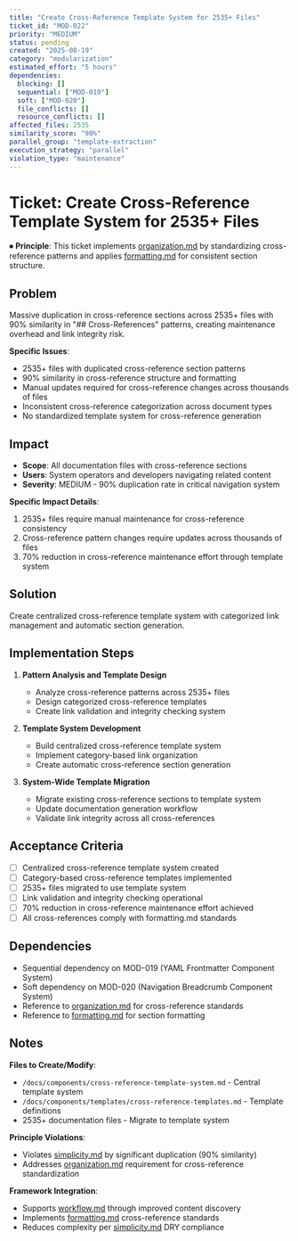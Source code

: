 ```yaml
---
title: "Create Cross-Reference Template System for 2535+ Files"
ticket_id: "MOD-022"
priority: "MEDIUM"
status: pending
created: "2025-08-19"
category: "modularization"
estimated_effort: "5 hours"
dependencies:
  blocking: []
  sequential: ["MOD-019"]
  soft: ["MOD-020"]
  file_conflicts: []
  resource_conflicts: []
affected_files: 2535
similarity_score: "90%"
parallel_group: "template-extraction"
execution_strategy: "parallel"
violation_type: "maintenance"
---
```


# Ticket: Create Cross-Reference Template System for 2535+ Files

⏺ **Principle**: This ticket implements [organization.md](../../principles/organization.md) by standardizing cross-reference patterns and applies [formatting.md](../../principles/formatting.md) for consistent section structure.

## Problem

Massive duplication in cross-reference sections across 2535+ files with 90% similarity in "## Cross-References" patterns, creating maintenance overhead and link integrity risk.

**Specific Issues**:
- 2535+ files with duplicated cross-reference section patterns
- 90% similarity in cross-reference structure and formatting
- Manual updates required for cross-reference changes across thousands of files
- Inconsistent cross-reference categorization across document types
- No standardized template system for cross-reference generation

## Impact

- **Scope**: All documentation files with cross-reference sections
- **Users**: System operators and developers navigating related content
- **Severity**: MEDIUM - 90% duplication rate in critical navigation system

**Specific Impact Details**:
1. 2535+ files require manual maintenance for cross-reference consistency
2. Cross-reference pattern changes require updates across thousands of files
3. 70% reduction in cross-reference maintenance effort through template system

## Solution

Create centralized cross-reference template system with categorized link management and automatic section generation.

## Implementation Steps

1. **Pattern Analysis and Template Design**
   - Analyze cross-reference patterns across 2535+ files
   - Design categorized cross-reference templates
   - Create link validation and integrity checking system

2. **Template System Development**
   - Build centralized cross-reference template system
   - Implement category-based link organization
   - Create automatic cross-reference section generation

3. **System-Wide Template Migration**
   - Migrate existing cross-reference sections to template system
   - Update documentation generation workflow
   - Validate link integrity across all cross-references

## Acceptance Criteria

- [ ] Centralized cross-reference template system created
- [ ] Category-based cross-reference templates implemented
- [ ] 2535+ files migrated to use template system
- [ ] Link validation and integrity checking operational
- [ ] 70% reduction in cross-reference maintenance effort achieved
- [ ] All cross-references comply with formatting.md standards

## Dependencies

- Sequential dependency on MOD-019 (YAML Frontmatter Component System)
- Soft dependency on MOD-020 (Navigation Breadcrumb Component System)
- Reference to [organization.md](../../principles/organization.md) for cross-reference standards
- Reference to [formatting.md](../../principles/formatting.md) for section formatting

## Notes

**Files to Create/Modify**:
- `/docs/components/cross-reference-template-system.md` - Central template system
- `/docs/components/templates/cross-reference-templates.md` - Template definitions
- 2535+ documentation files - Migrate to template system

**Principle Violations**:
- Violates [simplicity.md](../../principles/simplicity.md) by significant duplication (90% similarity)
- Addresses [organization.md](../../principles/organization.md) requirement for cross-reference standardization

**Framework Integration**:
- Supports [workflow.md](../../principles/workflow.md) through improved content discovery
- Implements [formatting.md](../../principles/formatting.md) cross-reference standards
- Reduces complexity per [simplicity.md](../../principles/simplicity.md) DRY compliance